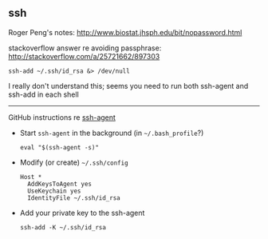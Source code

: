 ## ssh

Roger Peng's notes: <http://www.biostat.jhsph.edu/bit/nopassword.html>

stackoverflow answer re avoiding passphrase:
<http://stackoverflow.com/a/25721662/897303>

```
ssh-add ~/.ssh/id_rsa &> /dev/null
```

I really don't understand this; seems you need to run both ssh-agent
and ssh-add in each shell


---

GitHub instructions re [ssh-agent](https://help.github.com/articles/generating-a-new-ssh-key-and-adding-it-to-the-ssh-agent/#adding-your-ssh-key-to-the-ssh-agent)

- Start `ssh-agent` in the background (in `~/.bash_profile`?)

  ```
  eval "$(ssh-agent -s)"
  ```

- Modify (or create) `~/.ssh/config`

  ```
  Host *
    AddKeysToAgent yes
    UseKeychain yes
    IdentityFile ~/.ssh/id_rsa
  ```

- Add your private key to the ssh-agent

  ```
  ssh-add -K ~/.ssh/id_rsa
  ```

